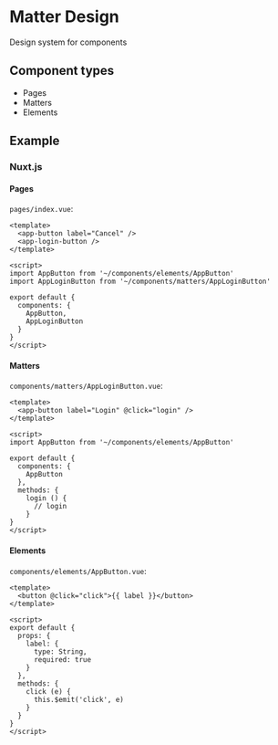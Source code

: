 # Matter Design
Design system for components

## Component types
* Pages
* Matters
* Elements

## Example
### Nuxt.js
#### Pages
`pages/index.vue`:

```vue
<template>
  <app-button label="Cancel" />
  <app-login-button />
</template>

<script>
import AppButton from '~/components/elements/AppButton'
import AppLoginButton from '~/components/matters/AppLoginButton'

export default {
  components: {
    AppButton,
    AppLoginButton
  }
}
</script>
```

#### Matters
`components/matters/AppLoginButton.vue`:

```vue
<template>
  <app-button label="Login" @click="login" />
</template>

<script>
import AppButton from '~/components/elements/AppButton'

export default {
  components: {
    AppButton
  },
  methods: {
    login () {
      // login
    }
}
</script>
```

#### Elements
`components/elements/AppButton.vue`:

```vue
<template>
  <button @click="click">{{ label }}</button>
</template>

<script>
export default {
  props: {
    label: {
      type: String,
      required: true
    }
  },
  methods: {
    click (e) {
      this.$emit('click', e)
    }
  }
}
</script>
```
